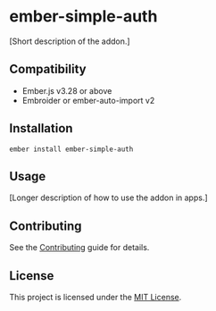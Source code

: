 # ember-simple-auth

[Short description of the addon.]

## Compatibility

- Ember.js v3.28 or above
- Embroider or ember-auto-import v2

## Installation

```
ember install ember-simple-auth
```

## Usage

[Longer description of how to use the addon in apps.]

## Contributing

See the [Contributing](CONTRIBUTING.md) guide for details.

## License

This project is licensed under the [MIT License](LICENSE.md).
